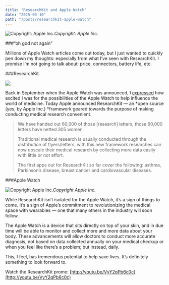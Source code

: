 ```yaml
---
title: "ResearchKit and Apple Watch"
date: "2015-03-10"
path: "/posts/researchkit-apple-watch"
---
```


![Copyright: Apple Inc.](https://medium2.global.ssl.fastly.net/max/8700/1*R5MvVrmoow-BQO60QjZmxA.jpeg)*Copyright: Apple Inc.*


###“oh god not again”



Millions of Apple Watch articles come out today, but I just wanted to quickly pen down my thoughts: especially from what I’ve seen with ResearchKit. I promise I’m not going to talk about: price, connectors, battery life, etc.

###ResearchKit

![](https://medium2.global.ssl.fastly.net/max/2484/1*UvxsmXwlBtB2eE7niWukDQ.png)

Back in September when the Apple Watch was announced, I [expressed](http://jurvis.svbtle.com/letters-from-9914) how excited I was for the possibilities of the Apple Watch to help influence the world of medicine. Today Apple announced ResearchKit — an *open source (yes, by Apple Inc.) *framework geared towards the purpose of making conducting medical research convenient.

> We have handed out 60,000 of those [research] letters, those 60,000 letters have netted 305 women
>
>Traditional medical research is usually conducted through the distribution of flyers/letters, with this new framework researches can now upscale their medical research by collecting more data easily with little or not effort.
>
>The first apps out for ResearchKit so far cover the following: asthma, Parkinson’s disease, breast cancer and cardiovascular diseases.

###Apple Watch

![Copyright Apple Inc.](https://medium2.global.ssl.fastly.net/max/5754/1*EUekKxqzP1MU9flgFytfxQ.jpeg)*Copyright Apple Inc.*

While ResearchKit isn’t isolated for the Apple Watch, it’s a sign of things to come. It’s a sign of Apple’s commitment to revolutionizing the medical space with wearables — one that many others in the industry will soon follow.

The Apple Watch is a device that sits directly on top of your skin, and in due time will be able to monitor and collect more and more data about your body. These advancements will allow doctors to conduct more accurate diagnosis, not based on data collected annually on your medical checkup or when you feel like there’s a problem; but instead, daily.

This, I feel, has tremendous potential to help save lives. It’s definitely something to look forward to.

Watch the ResearchKit promo: [http://youtu.be/VyY2qPb6c0c](http://youtu.be/VyY2qPb6c0c)
